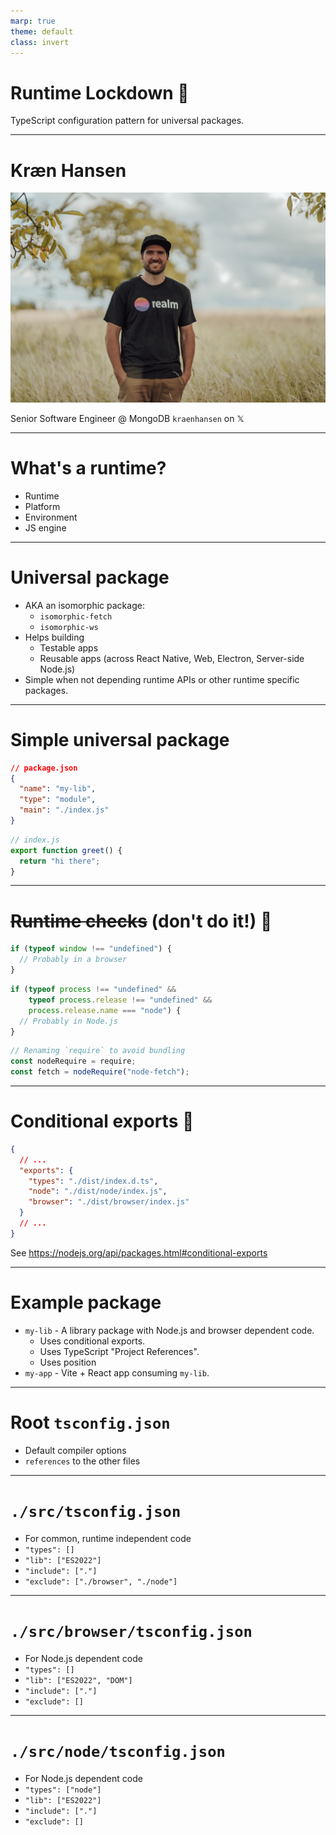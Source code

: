 ```yaml
---
marp: true
theme: default
class: invert
---
```


# Runtime Lockdown 🔐

TypeScript configuration pattern for universal packages.

---

# Kræn Hansen

![bg right](./me.jpg)

Senior Software Engineer @ MongoDB
`kraenhansen` on 𝕏

---

# What's a runtime?

- Runtime
- Platform
- Environment
- JS engine

---

# Universal package

- AKA an isomorphic package:
  - `isomorphic-fetch`
  - `isomorphic-ws`
- Helps building
  - Testable apps
  - Reusable apps (across React Native, Web, Electron, Server-side Node.js)
- Simple when not depending runtime APIs or other runtime specific packages.

---

# Simple universal package

```json
// package.json
{
  "name": "my-lib",
  "type": "module",
  "main": "./index.js"
}
```

```javascript
// index.js
export function greet() {
  return "hi there";
}
```

---

# ~~Runtime checks~~ (don't do it!) 🛑

```typescript
if (typeof window !== "undefined") {
  // Probably in a browser
}
```

```typescript
if (typeof process !== "undefined" &&
    typeof process.release !== "undefined" &&
    process.release.name === "node") {
  // Probably in Node.js
}
```

```typescript
// Renaming `require` to avoid bundling
const nodeRequire = require;
const fetch = nodeRequire("node-fetch");
```

---

# Conditional exports 🎉

```json
{
  // ...
  "exports": {
    "types": "./dist/index.d.ts",
    "node": "./dist/node/index.js",
    "browser": "./dist/browser/index.js"
  }
  // ...
}
```

See https://nodejs.org/api/packages.html#conditional-exports

---

# Example package

- `my-lib` - A library package with Node.js and browser dependent code.
  - Uses conditional exports.
  - Uses TypeScript "Project References".
  - Uses position 
- `my-app` - Vite + React app consuming `my-lib`.

---

# Root `tsconfig.json`

- Default compiler options
- `references` to the other files

---

# `./src/tsconfig.json`

- For common, runtime independent code
- `"types": []`
- `"lib": ["ES2022"]`
- `"include": ["."]`
- `"exclude": ["./browser", "./node"]`

---

# `./src/browser/tsconfig.json`

- For Node.js dependent code
- `"types": []`
- `"lib": ["ES2022", "DOM"]`
- `"include": ["."]`
- `"exclude": []`

---

# `./src/node/tsconfig.json`

- For Node.js dependent code
- `"types": ["node"]`
- `"lib": ["ES2022"]`
- `"include": ["."]`
- `"exclude": []`
